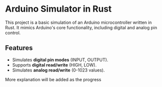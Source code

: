 # Arduino Simulator in Rust

This project is a basic simulation of an Arduino microcontroller written in Rust. It mimics Arduino's core functionality, including digital and analog pin control.

## Features
- Simulates **digital pin modes** (INPUT, OUTPUT).
- Supports **digital read/write** (HIGH, LOW).
- Simulates **analog read/write** (0-1023 values).


 More explanation will be added as the progress
